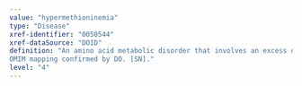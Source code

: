 ```yaml
---
value: "hypermethioninemia"
type: "Disease"
xref-identifier: "0050544"
xref-dataSource: "DOID"
definition: "An amino acid metabolic disorder that involves an excess of the amino acid methionine, in the blood. This condition can occur when methionine is not broken down properly in the body.|Xref MGI.
OMIM mapping confirmed by DO. [SN]."
level: "4"
---
```

